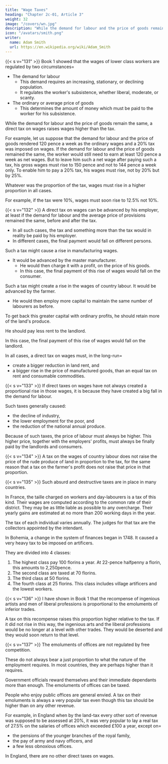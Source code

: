 ```yaml
---
title: "Wage Taxes"
heading: "Chapter 2c-01, Article 3"
weight: 32
image: "/covers/wn.jpg"
description: "While the demand for labour and the price of goods remain the same, a direct tax on wages raises wages higher than the tax"
icon: "/avatars/smith.png"
writer:
  name: Adam Smith
  url: https://en.wikipedia.org/wiki/Adam_Smith
---
```




{{< s v="131" >}} Book 1 showed that the wages of lower class workers are regulated by two circumstances= 
- The demand for labour
  - This demand requires an increasing, stationary, or declining population.
  - It regulates the worker's subsistence, whether liberal, moderate, or scanty.
- The ordinary or average price of goods
  - This determines the amount of money which must be paid to the worker for his subsistence.

While the demand for labour and the price of goods remain the same, a direct tax on wages raises wages higher than the tax.

For example, let us suppose that the demand for labour and the price of goods rendered 120 pence a week as the ordinary wages and a 20% tax was imposed on wages.
If the demand for labour and the price of goods remained the same, the worker would still need to earn at least 120 pence a week as net wages.
But to leave him such a net wage after paying such a tax, his gross wages must rise to 150 pence and not to 144 pence a week only.
To enable him to pay a 20% tax, his wages must rise, not by 20% but by 25%.

Whatever was the proportion of the tax, wages must rise in a higher proportion in all cases.

For example, if the tax were 10%, wages must soon rise to 12.5% not 10%.


{{< s v="132" >}} A direct tax on wages can be advanced by his employer, at least if the demand for labour and the average price of provisions remained the same, before and after the tax.

- In all such cases, the tax and something more than the tax would in reality be paid by his employer.
- In different cases, the final payment would fall on different persons.

Such a tax might cause a rise in manufacturing wages.
- It would be advanced by the master manufacturer.
  - He would then charge it with a profit, on the price of his goods.
  - In this case, the final payment of this rise of wages would fall on the consumer.

Such a tax might create a rise in the wages of country labour. It would be advanced by the farmer.
- He would then employ more capital to maintain the same number of labourers as before.

To get back this greater capital with ordinary profits, he should retain more of the land's produce.

He should pay less rent to the landlord.

In this case, the final payment of this rise of wages would fall on the landlord.

In all cases, a direct tax on wages must, in the long-run= 
- create a bigger reduction in land rent, and
- a bigger rise in the price of manufactured goods, than an equal tax on rent and consumable commodities.

{{< s v="133" >}} If direct taxes on wages have not always created a proportional rise in those wages, it is because they have created a big fall in the demand for labour.

Such taxes generally caused:
- the decline of industry,
- the lower employment for the poor, and
- the reduction of the national annual produce.

Because of such taxes, the price of labour must always be higher. This higher price, together with the employers' profits, must always be finally paid by the landlords and consumers.

{{< s v="134" >}} A tax on the wages of country labour does not raise the price of the rude produce of land in proportion to the tax, for the same reason that a tax on the farmer's profit does not raise that price in that proportion.

{{< s v="135" >}} Such absurd and destructive taxes are in place in many countries.

In France, the taille charged on workers and day-labourers is a tax of this kind.
Their wages are computed according to the common rate of their district. They may be as little liable as possible to any overcharge.
Their yearly gains are estimated at no more than 200 working days in the year.

The tax of each individual varies annually.
The judges for that tax are the collectors appointed by the intendant.

In Bohemia, a change in the system of finances began in 1748. It caused a very heavy tax to be imposed on artificers.

They are divided into 4 classes:

1. The highest class pay 100 florins a year. At 22-pence halfpenny a florin, this amounts to 2,250pence.
2. The second class are taxed at 70 florins.
3. The third class at 50 florins.
4. The fourth class at 25 florins. This class includes village artificers and the lowest workers.

{{< s v="136" >}} I have shown in Book 1 that the recompense of ingenious artists and men of liberal professions is proportional to the emoluments of inferior trades.

A tax on this recompense raises this proportion higher relative to the tax.
If it did not rise in this way, the ingenious arts and the liberal professions would be no longer at a level with other trades.
They would be deserted and they would soon return to that level.

{{< s v="137" >}} The emoluments of offices are not regulated by free competition.

These do not always bear a just proportion to what the nature of the employment requires.
In most countries, they are perhaps higher than it requires.

Government officials reward themselves and their immediate dependants more than enough.
The emoluments of offices can be taxed.

People who enjoy public offices are general envied.
A tax on their emoluments is always a very popular tax even though this tax should be higher than on any other revenue.

For example, in England when by the land-tax every other sort of revenue was supposed to be assessed at 20%, it was very popular to lay a real tax of 27.5% on the salaries of offices which exceeded £100 a year, except on= 
- the pensions of the younger branches of the royal family,
- the pay of army and navy officers, and
- a few less obnoxious offices.
    
In England, there are no other direct taxes on wages.
